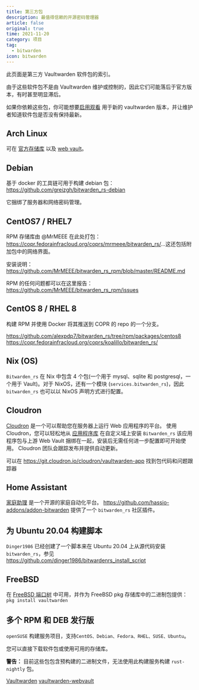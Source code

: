 ```yaml
---
title: 第三方包
description: 最值得信赖的开源密码管理器 
article: false
original: true
time: 2021-11-20
category: 项目
tag:
  - bitwarden
icon: bitwarden
---
```


此页面是第三方 Vaultwarden 软件包的索引。

由于这些软件包不是由 Vaultwarden 维护或控制的，因此它们可能落后于官方版本，有时甚至明显滞后。

如果你依赖这些包，你可能想要[启用观看](https://docs.github.com/en/github/managing-subscriptions-and-notifications-on-github/viewing-your-subscriptions#configuring-your-watch-settings-for-an-individual-repository) 用于新的 vaultwarden 版本，并让维护者知道软件包是否没有保持最新。

## Arch Linux

可在 [官方存储库](https://archlinux.org/packages/community/x86_64/vaultwarden/) 以及 [web vault](https://archlinux.org/packages/community/any/vaultwarden-网络/)。

## Debian

基于 docker 的工具链可用于构建 debian 包：<https://github.com/greizgh/bitwarden_rs-debian>

它捆绑了服务器和网络密码管理。

## CentOS7 / RHEL7

RPM 存储库由 @MrMEEE 在此处打包：<https://copr.fedorainfracloud.org/coprs/mrmeee/bitwarden_rs/>...这还包括附加包中的网络界面。

安装说明：<https://github.com/MrMEEE/bitwarden_rs_rpm/blob/master/README.md>

RPM 的任何问题都可以在这里报告：<https://github.com/MrMEEE/bitwarden_rs_rpm/issues>

## CentOS 8 / RHEL 8

构建 RPM 并使用 Docker 将其推送到 COPR 的 repo 的一个分支。

<https://github.com/alexpdp7/bitwarden_rs/tree/rpm/packages/centos8>
<https://copr.fedorainfracloud.org/coprs/koalillo/bitwarden_rs/>

## Nix (OS)

`Bitwarden_rs` 在 Nix 中包含 4 个包(一个用于 mysql、sqlite 和 postgresql，一个用于 Vault)。对于 NixOS，还有一个模块 (`services.bitwarden_rs`)，因此 `bitwarden_rs` 也可以以 NixOS 声明方式进行配置。

## Cloudron

[Cloudron](https://cloudron.io) 是一个可以帮助您在服务器上运行 Web 应用程序的平台。
使用 Cloudron，您可以轻松地从 [应用程序库](https://cloudron.io/store/com.github.bitwardenrs.html) 在自定义域上安装 `Bitwarden_rs`
该应用程序包与上游 Web Vault 捆绑在一起，安装后无需任何进一步配置即可开始使用。 Cloudron 团队会跟踪发布并提供自动更新。

可以在 <https://git.cloudron.io/cloudron/vaultwarden-app> 找到包代码和问题跟踪器

## Home Assistant

[家庭助理](https://www.home-assistant.io/) 是一个开源的家庭自动化平台。 <https://github.com/hassio-addons/addon-bitwarden> 提供了一个 `bitwarden_rs` 社区插件。

## 为 Ubuntu 20.04 构建脚本

`Dinger1986` 已经创建了一个脚本来在 Ubuntu 20.04 上从源代码安装 `bitwarden_rs`，参见
<https://github.com/dinger1986/bitwardenrs_install_script>

## FreeBSD

在 [FreeBSD 端口树](https://www.freshports.org/security/vaultwarden/) 中可用，并作为 FreeBSD pkg 存储库中的二进制包提供：`pkg install vaultwarden`

## 多个 RPM 和 DEB 发行版

`openSUSE` 构建服务项目，支持`CentOS、Debian、Fedora、RHEL、SUSE、Ubuntu`。

您可以直接下载软件包或使用可用的存储库。

**警告：** 目前这些包包含预构建的二进制文件，无法使用此构建服务构建 `rust-nightly` 包。

[Vaultwarden](https://build.opensuse.org/package/show/home:Masgalor:Vaultwarden/vaultwarden)
[vaultwarden-webvault](https://build.opensuse.org/package/show/home:Masgalor:Vaultwarden/vaultwarden-webvault)
